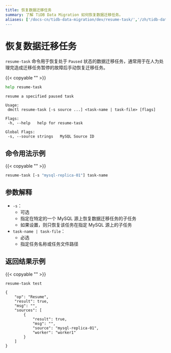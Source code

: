 ```yaml
---
title: 恢复数据迁移任务
summary: 了解 TiDB Data Migration 如何恢复数据迁移任务。
aliases: ['/docs-cn/tidb-data-migration/dev/resume-task/','/zh/tidb-data-migration/dev/resume-task.md/]
---
```


# 恢复数据迁移任务

`resume-task` 命令用于恢复处于 `Paused` 状态的数据迁移任务，通常用于在人为处理完造成迁移任务暂停的故障后手动恢复迁移任务。

{{< copyable "" >}}

```bash
help resume-task
```

```
resume a specified paused task

Usage:
 dmctl resume-task [-s source ...] <task-name | task-file> [flags]

Flags:
 -h, --help   help for resume-task

Global Flags:
 -s, --source strings   MySQL Source ID
```

## 命令用法示例

{{< copyable "" >}}

```bash
resume-task [-s "mysql-replica-01"] task-name
```

## 参数解释

- `-s`：
    - 可选
    - 指定在特定的一个 MySQL 源上恢复数据迁移任务的子任务
    - 如果设置，则只恢复该任务在指定 MySQL 源上的子任务
- `task-name | task-file`：
    - 必选
    - 指定任务名称或任务文件路径

## 返回结果示例

{{< copyable "" >}}

```bash
resume-task test
```

```
{
    "op": "Resume",
    "result": true,
    "msg": "",
    "sources": [
        {
            "result": true,
            "msg": "",
            "source": "mysql-replica-01",
            "worker": "worker1"
        }
    ]
}
```
